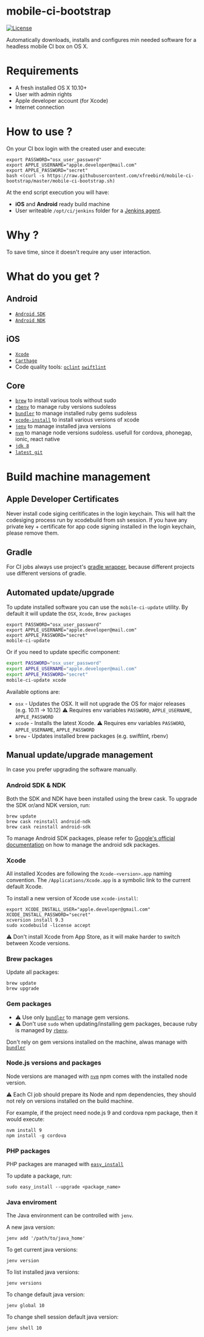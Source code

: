 # mobile-ci-bootstrap
[![License](http://img.shields.io/:license-mit-blue.svg)](http://doge.mit-license.org)

Automatically downloads, installs and configures min needed software for a headless mobile CI box on OS X.


# Requirements

* A fresh installed OS X 10.10+ 
* User with admin rights
* Apple developer account (for Xcode)
* Internet connection

# How to use ?

On your CI box login with the created user and execute:

```shell
export PASSWORD="osx_user_password"
export APPLE_USERNAME="apple.developer@mail.com"
export APPLE_PASSWORD="secret"
bash <(curl -s https://raw.githubusercontent.com/xfreebird/mobile-ci-bootstrap/master/mobile-ci-bootstrap.sh)
```

At the end script execution you will have:

* **iOS** and **Android** ready build machine
* User writeable ```/opt/ci/jenkins``` folder for a [Jenkins agent](https://wiki.jenkins-ci.org/display/JENKINS/Distributed+builds).
 

# Why ?

To save time, since it doesn't require any user interaction.

# What do you get ?

## Android
* [`Android SDK`](https://developer.android.com/sdk/index.html)
* [`Android NDK`](https://developer.android.com/ndk/index.html)

## iOS
* [`Xcode`](https://developer.apple.com/xcode/download/) 
* [`Carthage`](https://github.com/Carthage/Carthage)
* Code quality tools: [`oclint`](http://oclint.org) [`swiftlint`](https://github.com/realm/SwiftLint)

## Core

* [`brew`](http://brew.sh) to install various tools without sudo
* [`rbenv`](https://github.com/sstephenson/rbenv) to manage ruby versions sudoless 
* [`bundler`](http://bundler.io) to manage installed ruby gems sudoless
* [`xcode-install`](https://github.com/KrauseFx/xcode-install) to install various versions of xcode
* [`jenv`](https://github.com/gcuisinier/jenv) to manage installed java versions
* [`nvm`](https://github.com/creationix/nvm) to manage node versions sudoless. usefull for cordova, phonegap, ionic, react native
* [`jdk 8`](http://www.oracle.com/technetwork/java/javase/downloads/)
* [`latest git`](https://git-scm.com)


# Build machine management

## Apple Developer Certificates

Never install code siging ceritificates in the login keychain. This will halt the codesiging process run by xcodebuild from ssh session. If you have any private key + certificate for app code signing installed in the login keychain, please remove them.

## Gradle

For CI jobs always use project's [gradle wrapper](https://docs.gradle.org/current/userguide/gradle_wrapper.html), because different projects use different versions of gradle.

## Automated update/upgrade

To update installed software you can use the ```mobile-ci-update``` utility. By default it will update the ```OSX```, ```Xcode```,  ```Brew packages```

```shell
export PASSWORD="osx_user_password"
export APPLE_USERNAME="apple.developer@mail.com"
export APPLE_PASSWORD="secret"
mobile-ci-update
```

Or if you need to update specific component:

```bash
export PASSWORD="osx_user_password"
export APPLE_USERNAME="apple.developer@mail.com"
export APPLE_PASSWORD="secret"
mobile-ci-update xcode
```

Available options are:

* ```osx``` - Updates the OSX. It will not upgrade the OS for major releases (e.g. 10.11 -> 10.12) ⚠️ Requires env variables ```PASSWORD```, ```APPLE_USERNAME```, ```APPLE_PASSWORD```
* ```xcode``` - Installs the latest Xcode. ⚠️ Requires env variables ```PASSWORD```, ```APPLE_USERNAME```, ```APPLE_PASSWORD```
* ```brew``` - Updates installed brew packages (e.g. swiftlint, rbenv)

## Manual update/upgrade management

In case you prefer upgrading the software manually.

### Android SDK & NDK

Both the SDK and NDK have been installed using the brew cask. To upgrade the SDK or/and NDK version, run:

```shell
brew update
brew cask reinstall android-ndk
brew cask reinstall android-sdk
```

To manage Android SDK packages, please refer to [Google's official documentation](https://developer.android.com/studio/command-line/sdkmanager.html#install_packages) on how to manage the android sdk packages.

### Xcode 

All installed Xcodes are following the ```Xcode-<version>.app``` naming convention. 
The ```/Applications/Xcode.app``` is a symbolic link to the current default Xcode.

To install a new version of Xcode use ```xcode-install```:

```shell
export XCODE_INSTALL_USER="apple.developer@gmail.com"
XCODE_INSTALL_PASSWORD="secret"
xcversion install 9.3
sudo xcodebuild -license accept
```

⚠️ Don't install Xcode from App Store, as it will make harder to switch between Xcode versions.

### Brew packages

Update all packages:

```shell
brew update
brew upgrade
```

### Gem packages

* ⚠️ Use only [`bundler`](http://bundler.io) to manage gem versions.
* ⚠️ Don't use ```sudo``` when updating/installing gem packages, because ruby is managed by [`rbenv`](https://github.com/sstephenson/rbenv).

Don't rely on gem versions installed on the machine, alwas manage with [`bundler`](http://bundler.io)


### Node.js versions and packages

Node versions are managed with [`nvm`](https://github.com/creationix/nvm)
npm comes with the installed node version.

⚠️ Each CI job should prepare its Node and npm dependencies, they should not rely on versions installed on the build machine.

For example, if the project need node.js 9 and cordova npm package, then it would execute:

```shell
nvm install 9
npm install -g cordova 
```


### PHP packages

PHP packages are managed with [`easy_install`](http://setuptools.readthedocs.io/en/latest/easy_install.html)

To update a package, run:

```shell
sudo easy_install --upgrade <package_name>
```

### Java enviroment

The Java environment can be controlled with ```jenv```.

A new java version:
```shell
jenv add '/path/to/java_home'
```

To get current java versions:
```shell
jenv version
```

To list installed java versions:
```shell
jenv versions
```

To change default java version:
```shell
jenv global 10
```

To change shell session default java version:
```shell
jenv shell 10
```


